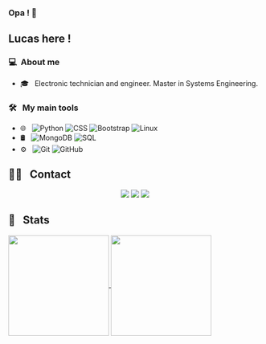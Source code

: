 ### Opa ! 👋

## Lucas here !

### 💻 &nbsp;About me

- 🎓 &nbsp; Electronic technician and engineer. Master in Systems Engineering.


### 🛠 &nbsp; My main tools

- 🌐 &nbsp;
  ![Python](https://img.shields.io/badge/-python-333333?style=flat&logo=python)
  ![CSS](https://img.shields.io/badge/-CSS-333333?style=flat&logo=CSS3&logoColor=1572B6)
  ![Bootstrap](https://img.shields.io/badge/-Bootstrap-333333?style=flat&logo=bootstrap&logoColor=563D7C)
  ![Linux](https://img.shields.io/badge/-Linux-333333?style=flat&logo=linux&logoColor=563D7C)
- 🛢 &nbsp;
  ![MongoDB](https://img.shields.io/badge/-MongoDB-333333?style=flat&logo=mongodb)
  ![SQL](https://img.shields.io/badge/-SQL-333333?style=flat&logo=SQL)
- ⚙️ &nbsp;
  ![Git](https://img.shields.io/badge/-Git-333333?style=flat&logo=git)
  ![GitHub](https://img.shields.io/badge/-GitHub-333333?style=flat&logo=github)
 

##  🤝🏻 &nbsp; Contact

<p align="center">
<a href="https://lucasbral.github.io/"><img src="https://img.shields.io/badge/-https://lucasbral.github.io/-3423A6?style=flat-square&logo=Google-Chrome&logoColor=white"/></a>
<a href="https://www.linkedin.com/in/lucasbral/"><img src="https://img.shields.io/badge/-Lucas%20Sobral-0077B5?style=flat-square&logo=Linkedin&logoColor=white"/></a>
<a href="mailto:lucasdecarvalhosobral@gmail.com"><img src="https://img.shields.io/badge/-lucasdecarvalhosobral@gmail.com-D14836?style=flat-square&logo=Gmail&logoColor=white"/></a>

## 🔧 &nbsp; Stats


  <a href="https://github.com/lucasbral/github-readme-stats">
  <img height=200 align="center" src="https://github-readme-stats.vercel.app/api?username=lucasbral&show_icons=true&theme=radical" />
</a>
<a href="https://github.com/lucasbral/convoychat">
  <img height=200 align="center" src="https://github-readme-stats.vercel.app/api/top-langs?username=lucasbral&layout=compact&langs_count=8&card_width=320&theme=radical" />
</a>
